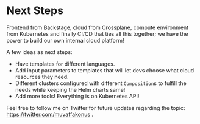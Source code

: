 # Next Steps

Frontend from Backstage, cloud from Crossplane, compute environment from
Kubernetes and finally CI/CD that ties all this together; we have the power to
build our own internal cloud platform!

A few ideas as next steps:
* Have templates for different languages.
* Add input parameters to templates that will let devs choose what cloud
  resources they need.
* Different clusters configured with different `Composition`s to fulfill the
  needs while keeping the Helm charts same!
* Add more tools! Everything is on Kubernetes API!

Feel free to follow me on Twitter for future updates regarding the topic:
https://twitter.com/muvaffakonus .
